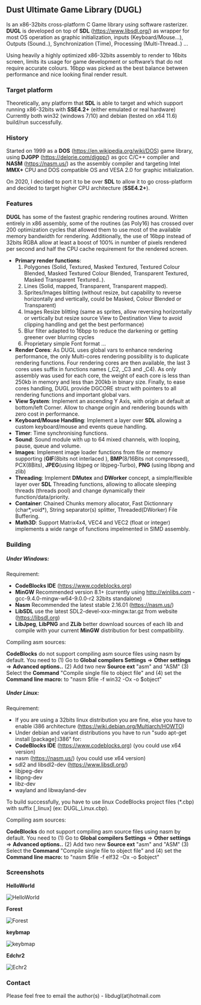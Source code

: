 ## Dust Ultimate Game Library (DUGL)
Is an x86-32bits cross-platform C Game library using software rasterizer.
**DUGL** is developed on top of **SDL** (https://www.libsdl.org/) as wrapper for most OS operation as graphic initialization, inputs (Keyboard/Mouse...), Outputs (Sound..), Synchronization (Time), Processing (Multi-Thread..) ...

Using heavily a highly optimized x86-32bits assembly to render to 16bits screen, limits its usage for game development or software’s that do not require accurate colours. 16bpp was picked as the best balance between performance and nice looking final render result.

### Target platform ###

Theoretically, any platform that **SDL** is able to target and which support running x86-32bits with **SSE4.2+**  (either emulated or real hardware)
Currently both win32 (windows 7/10) and debian (tested on x64 11.6) build/run successfully.

### History ###

Started on 1999 as a **DOS** (https://en.wikipedia.org/wiki/DOS) game library, using **DJGPP** (https://delorie.com/djgpp/) as gcc C/C++ compiler and **NASM** (https://nasm.us/) as the assembly compiler and targeting Intel **MMX+** CPU and DOS compatible OS and VESA 2.0 for graphic initialization.

On 2020, I decided to port it to be over **SDL** to allow it to go cross-platform and decided to target higher CPU architecture (**SSE4.2+**).

### Features ###

**DUGL** has some of the fastest graphic rendering routines around. Written entirely in x86 assembly, some of the routines (as Poly16) has crossed over 200 optimization cycles that allowed them to use most of the available memory bandwidth for rendering. Additionally, the use of 16bpp instead of 32bits RGBA allow at least a boost of 100% in number of pixels rendered per second and half the CPU cache requirement for the rendered screen.

* **Primary render functions**: 
  1. Polygones (Solid, Textured, Masked Textured, Textured Colour Blended, Masked Textured Colour Blended, Transparent Textured, Masked Transparent Textured..).
  2. Lines (Solid, mapped, Transparent, Transparent mapped).
  3. Sprites/Images blitting (without resize, but capability to reverse horizontally and vertically, could be Masked, Colour Blended or Transparent)
  4. Images Resize blitting (same as sprites, allow reversing horizontally or vertically but resize source View to Destination View to avoid clipping handling and get the best performance)
  5. Blur filter adapted to 16bpp to reduce the darkening or getting greener over blurring cycles
  6. Proprietary simple Font format ...
* **Render Cores**: 
As DUGL uses global vars to enhance rendering performance, the only Multi-cores rendering possibility is to duplicate rendering functions. Four rendering cores are then available, the last 3 cores uses suffix in functions names (_C2, _C3 and _C4). As only assembly was used for each core, the weight of each core is less than 250kb in memory and less than 200kb in binary size. Finally, to ease cores handling, DUGL provide DGCORE struct with pointers to all rendering functions and important global vars.
* **View System**:
Implement an ascending Y Axis, with origin at default at bottom/left Corner. Allow to change origin and rendering bounds with zero cost in performance.
* **Keyboard/Mouse Handling**:
Implement a layer over **SDL** allowing a custom keyboard/mouse and events queue handling. 
* **Timer**: Time synchronising functions.
* **Sound**: Sound module with up to 64 mixed channels, with looping, pause, queue and volume.
* **Images**: Implement image loader functions from file or memory supporting (**GIF**(8bits not interlaced ), **BMP**(8/16Bits not compressed), PCX(8Bits), **JPEG**(using libjpeg or libjpeg-Turbo), **PNG** (using libpng and zlib)
* **Threading**: Implement **DMutex** and **DWorker** concept, a simple/flexible layer over **SDL** Threading functions, allowing to allocate sleeping threads (threads pool) and change dynamically their function/data/priority.
* **Container**: Chained Chunks memory allocator, Fast Dictionnary (char\*,void\*), String separator(s) splitter, Threaded(DWorker) File Buffering.
* **Math3D**: Support Matrix4x4, VEC4 and VEC2 (float or integer) implements a wide range of functions impelmented in SIMD assembly.

### Building ###
#####  Under Windows: #####
Requirement:

- **CodeBlocks IDE** (https://www.codeblocks.org)
- **MinGW** Recommended version 8.1+  (currently using http://winlibs.com - gcc-9.4.0-mingw-w64-9.0.0-r2 32bits standalone)
- **Nasm** Recommended the latest stable 2.16.01 (https://nasm.us/)
- **LibSDL** use the latest SDL2-devel-xxx-mingw.tar.gz from website (https://libsdl.org)
- **LibJpeg**, **LibPNG** and **ZLib** better download sources of each lib and compile with your current **MinGW** distribution for best compatibility.

Compiling asm sources:

**CodeBlocks** do not support compiling asm source files using nasm by default. 
You need to (1) Go to **Global compilers Settings** => **Other settings** => **Advanced options..** (2) Add two new **Source ext** "asm" and "ASM" (3) Select 
the **Command** "Compile single file to object file" and (4) set the **Command line macro:** to "nasm $file -f win32 -Ox -o $object"

#####  Under Linux: #####
Requirement:

- If you are using a 32bits linux distribution you are fine, else you have to enable i386 architecture (https://wiki.debian.org/Multiarch/HOWTO)
- Under debian and variant distributions you have to run "sudo apt-get install [package]:i386" for:
- **CodeBlocks IDE** (https://www.codeblocks.org) (you could use x64 version)
- nasm (https://nasm.us/) (you could use x64 version)
- sdl2 and libsdl2-dev (https://www.libsdl.org/)
- libjpeg-dev
- libpng-dev
- libz-dev
- wayland and libwayland-dev

To build successfully, you have to use linux CodeBlocks project files (*.cbp) with suffix [_linux] (ex: DUGL_Linux.cbp).

Compiling asm sources:

**CodeBlocks** do not support compiling asm source files using nasm by default. 
You need to (1) Go to **Global compilers Settings** => **Other settings** => **Advanced options..** (2) Add two new **Source ext** "asm" and "ASM" (3) Select the **Command** "Compile single file to object file" and (4) set the **Command line macro:** to "nasm $file -f elf32 -Ox -o $object"

### Screenshots ###

**HelloWorld**

![HelloWorld](https://github.com/FakhriFki77/DUGL/blob/main/Screenshots/HelloWorld.png)

**Forest**

![Forest](https://github.com/FakhriFki77/DUGL/blob/main/Screenshots/forest.png)

**keybmap**

![keybmap](https://github.com/FakhriFki77/DUGL/blob/main/Screenshots/keybmap.png)

**Edchr2**

![Echr2](https://github.com/FakhriFki77/DUGL/blob/main/Screenshots/Edchr2.png)


### Contact ###

Please feel free to email the author(s) - libdugl(at)hotmail.com





 
